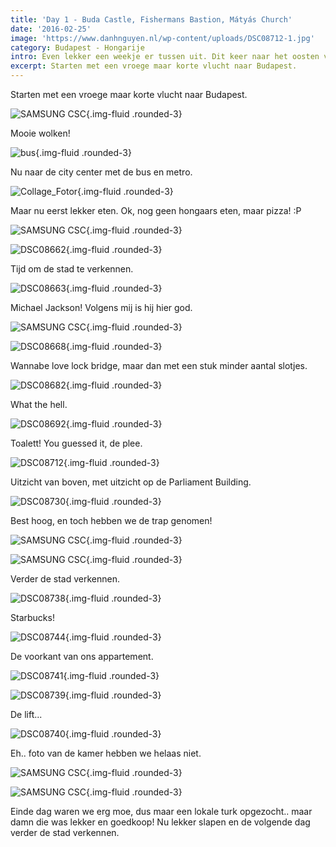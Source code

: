 ```yaml
---
title: 'Day 1 - Buda Castle, Fishermans Bastion, Mátyás Church'
date: '2016-02-25'
image: 'https://www.danhnguyen.nl/wp-content/uploads/DSC08712-1.jpg'
category: Budapest - Hongarije
intro: Even lekker een weekje er tussen uit. Dit keer naar het oosten van Europa, Budapest, Hongarije. Eens zien hoe anders het hier is vergeleken het westen van Europa.
excerpt: Starten met een vroege maar korte vlucht naar Budapest.
---
```


Starten met een vroege maar korte vlucht naar Budapest.

![SAMSUNG CSC](https://www.danhnguyen.nl/wp-content/uploads/SAM_2278-e1456424696475.jpg){.img-fluid .rounded-3}

Mooie wolken!

![bus](https://www.danhnguyen.nl/wp-content/uploads/bus.jpg){.img-fluid .rounded-3}

Nu naar de city center met de bus en metro.

![Collage_Fotor](https://www.danhnguyen.nl/wp-content/uploads/Collage_Fotor.jpg){.img-fluid .rounded-3}

Maar nu eerst lekker eten. Ok, nog geen hongaars eten, maar pizza! :P

![SAMSUNG CSC](https://www.danhnguyen.nl/wp-content/uploads/SAM_2323-e1456425406336.jpg){.img-fluid .rounded-3}

![DSC08662](https://www.danhnguyen.nl/wp-content/uploads/DSC08662.jpg){.img-fluid .rounded-3}

Tijd om de stad te verkennen.

![DSC08663](https://www.danhnguyen.nl/wp-content/uploads/DSC08663-e1456425236625.jpg){.img-fluid .rounded-3}

Michael Jackson! Volgens mij is hij hier god.

![SAMSUNG CSC](https://www.danhnguyen.nl/wp-content/uploads/SAM_2335-e1456425365819.jpg){.img-fluid .rounded-3}

![DSC08668](https://www.danhnguyen.nl/wp-content/uploads/DSC08668.jpg){.img-fluid .rounded-3}

Wannabe love lock bridge, maar dan met een stuk minder aantal slotjes.

![DSC08682](https://www.danhnguyen.nl/wp-content/uploads/DSC08682.jpg){.img-fluid .rounded-3}

What the hell.

![DSC08692](https://www.danhnguyen.nl/wp-content/uploads/DSC08692.jpg){.img-fluid .rounded-3}

Toalett! You guessed it, de plee.

![DSC08712](https://www.danhnguyen.nl/wp-content/uploads/DSC08712-1.jpg){.img-fluid .rounded-3}

Uitzicht van boven, met uitzicht op de Parliament Building.

![DSC08730](https://www.danhnguyen.nl/wp-content/uploads/DSC08730-e1456426030353.jpg){.img-fluid .rounded-3}

Best hoog, en toch hebben we de trap genomen!

![SAMSUNG CSC](https://www.danhnguyen.nl/wp-content/uploads/SAM_2414-e1456425630970.jpg){.img-fluid .rounded-3}

![SAMSUNG CSC](https://www.danhnguyen.nl/wp-content/uploads/SAM_2405-e1456425639350.jpg){.img-fluid .rounded-3}

Verder de stad verkennen.

![DSC08738](https://www.danhnguyen.nl/wp-content/uploads/DSC08738.jpg){.img-fluid .rounded-3}

Starbucks!

![DSC08744](https://www.danhnguyen.nl/wp-content/uploads/DSC08744.jpg){.img-fluid .rounded-3}

De voorkant van ons appartement.

![DSC08741](https://www.danhnguyen.nl/wp-content/uploads/DSC08741.jpg){.img-fluid .rounded-3}

![DSC08739](https://www.danhnguyen.nl/wp-content/uploads/DSC08739.jpg){.img-fluid .rounded-3}

De lift...

![DSC08740](https://www.danhnguyen.nl/wp-content/uploads/DSC08740.jpg){.img-fluid .rounded-3}

Eh.. foto van de kamer hebben we helaas niet.

![SAMSUNG CSC](https://www.danhnguyen.nl/wp-content/uploads/SAM_2461-e1456425842157.jpg){.img-fluid .rounded-3}

![SAMSUNG CSC](https://www.danhnguyen.nl/wp-content/uploads/SAM_2453-e1456425850266.jpg){.img-fluid .rounded-3}

Einde dag waren we erg moe, dus maar een lokale turk opgezocht.. maar damn die was lekker en goedkoop! Nu lekker slapen en de volgende dag verder de stad verkennen.
